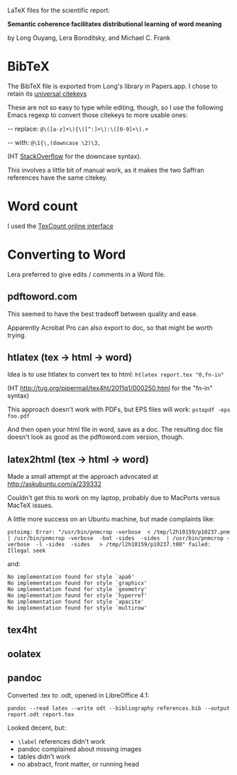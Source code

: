 LaTeX files for the scientific report:

**Semantic coherence facilitates distributional learning of word meaning**

by Long Ouyang, Lera Boroditsky, and Michael C. Frank

# BibTeX

The BibTeX file is exported from Long's library in Papers.app. I chose to retain its [universal citekeys](http://web.archive.org/web/20121023113351/http://support.mekentosj.com/kb/read-write-cite/universal-citekey)

These are not so easy to type while editing, though, so I use the following Emacs regexp to convert those citekeys to more usable ones:

-- replace: `@\([a-z]+\){\([^:]+\):\([0-9]+\).+`

-- with: `@\1{\,(downcase \2)\3,`

(HT [StackOverflow](http://stackoverflow.com/a/677033/351392) for the downcase syntax).

This involves a little bit of manual work, as it makes the two Saffran references have the same citekey.

# Word count

I used the [TexCount online interface](http://app.uio.no/ifi/texcount/online.php)

# Converting to Word

Lera preferred to give edits / comments in a Word file.

## pdftoword.com

This seemed to have the best tradeoff between quality and ease.

Apparently Acrobat Pro can also export to doc, so that might be worth trying.

## htlatex (tex -> html -> word)

Idea is to use htlatex to convert tex to html: `htlatex report.tex "0,fn-in"`

(HT http://tug.org/pipermail/tex4ht/2011q1/000250.html for the "fn-in" syntax)

This approach doesn't work with PDFs, but EPS files will work: `pstopdf -eps foo.pdf`

And then open your html file in word, save as a doc. The resulting doc file doesn't look as good as the pdftoword.com version, though.

## latex2html (tex -> html -> word)

Made a small attempt at the approach advocated at http://askubuntu.com/a/239332

Couldn't get this to work on my laptop, probably due to MacPorts versus MacTeX issues.

A little more success on an Ubuntu machine, but made complaints like:

    pstoimg: Error: "/usr/bin/pnmcrop -verbose  < /tmp/l2h10159/p10237.pnm | /usr/bin/pnmcrop -verbose  -bot -sides  -sides  | /usr/bin/pnmcrop -verbose  -l -sides  -sides   > /tmp/l2h10159/p10237.t00" failed: Illegal seek
    
and:

    No implementation found for style `apa6'
    No implementation found for style `graphicx'
    No implementation found for style `geometry'
    No implementation found for style `hyperref'
    No implementation found for style `apacite'
    No implementation found for style `multirow'
    
## tex4ht

## oolatex

## pandoc

Converted .tex to .odt, opened in LibreOffice 4.1:

    pandoc --read latex --write odt --bibliography references.bib --output report.odt report.tex

Looked decent, but:

- `\label` references didn't work
- pandoc complained about missing images
- tables didn't work
- no abstract, front matter, or running head
